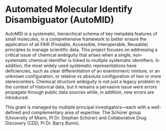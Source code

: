 # Automated Molecular Identify Disambiguator (AutoMID) 

AutoMID is a systematic, hierarchical schema of key metadata features of small molecules, in a comprehensive framework to better ensure the application of all FAIR (Findable, Accessible, Interoperable, Reusable) principles to manage scientific data.  This project focuses on addressing a critical issue of chemical ambiguity that arises when a single, non-systematic chemical identifier is linked to multiple systematic identifiers. In addition, the most widely used systematic representations have deficiencies, such as clear differentiation of an enantiomeric mixture, or an unknown configuration, or relative vs absolute configuration of two or more stereocenters.  Chemical structure ambiguity is not just a legacy problem in the context of historical data, but it remains a pervasive issue were errors propagate through public data sources while, in addition, new errors are introduced.  

This grant is managed by multiple principal investigators—each with a well-defined and complementary area of expertise. The Schürer group (University of Miami, PI Dr. Stephan Schürer) and Collaborative Drug Discovery (CDD, PI Dr. Barry Bunin).
